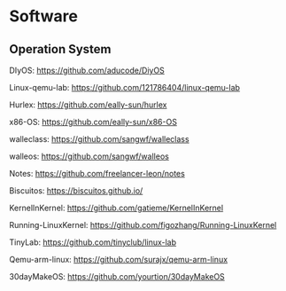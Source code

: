# Software



## Operation System

DIyOS:  https://github.com/aducode/DiyOS

Linux-qemu-lab:  https://github.com/121786404/linux-qemu-lab

Hurlex: https://github.com/eally-sun/hurlex

x86-OS: https://github.com/eally-sun/x86-OS

walleclass: https://github.com/sangwf/walleclass

walleos: https://github.com/sangwf/walleos

Notes: https://github.com/freelancer-leon/notes

Biscuitos: https://biscuitos.github.io/

KernelInKernel: https://github.com/gatieme/KernelInKernel

Running-LinuxKernel: https://github.com/figozhang/Running-LinuxKernel

TinyLab: https://github.com/tinyclub/linux-lab

Qemu-arm-linux: https://github.com/surajx/qemu-arm-linux

30dayMakeOS: https://github.com/yourtion/30dayMakeOS



